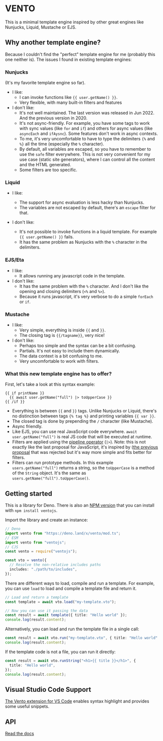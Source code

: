 # VENTO

This is a minimal template engine inspired by other great engines like Nunjucks,
Liquid, Mustache or EJS.

## Why another template engine?

Because I couldn't find the "perfect" template engine for me (probably this one
neither is). The issues I found in existing template engines:

### Nunjucks

(It's my favorite template engine so far).

- I like:
  - I can invoke functions like `{{ user.getName() }}`.
  - Very flexible, with many built-in filters and features
- I don't like:
  - It's not well maintained. The last version was released in Jun 2022. And the
    previous version in 2020.
  - It's not async-friendly. For example, you have some tags to work with sync
    values (like `for` and `if`) and others for async values (like `asyncEach`
    and `ifAysnc`). Some features don't work in async contexts.
  - To me, it's very uncomfortable to have to type the delimiters `{%` and `%}`
    all the time (especially the `%` character).
  - By default, all variables are escaped, so you have to remember to use the
    `safe` filter everywhere. This is not very convenient for my use case
    (static site generators), where I can control all the content and the HTML
    generated.
  - Some filters are too specific.

### Liquid

- I like:
  - The support for async evaluation is less hacky than Nunjucks.
  - The variables are not escaped by default, there's an `escape` filter for
    that.

- I don't like:
  - It's not possible to invoke functions in a liquid template. For example
    `{{ user.getName() }}` fails.
  - It has the same problem as Nunjucks with the `%` character in the
    delimiters.

### EJS/Eta

- I like:
  - It allows running any javascript code in the template.
- I don't like:
  - It has the same problem with the `%` character. And I don't like the opening
    and closing delimiters (`<%` and `%>`).
  - Because it runs javascript, it's very verbose to do a simple `forEach` or
    `if`.

### Mustache

- I like:
  - Very simple, everything is inside `{{` and `}}`.
  - The closing tag is `{{/tagname}}`, very nice!
- I don't like:
  - Perhaps too simple and the syntax can be a bit confusing.
  - Partials. It's not easy to include them dynamically.
  - The data context is a bit confusing to me.
  - Very uncomfortable to work with filters.

### What this new template engine has to offer?

First, let's take a look at this syntax example:

```
{{ if printName }}
  {{ await user.getName("full") |> toUpperCase }}
{{ /if }}
```

- Everything is between `{{` and `}}` tags. Unlike Nunjucks or Liquid, there's
  no distinction between tags `{% tag %}` and printing variables `{{ var }}`.
- The closed tag is done by prepending the `/` character (like Mustache).
- Async friendly.
- Like EJS, you can use real JavaScript code everywhere.
  `await user.getName("full")` is real JS code that will be executed at runtime.
- Filters are applied using the
  [pipeline operator](https://github.com/tc39/proposal-pipeline-operator)
  (`|>`). Note: this is not exactly like the last proposal for JavaScript, it's
  inspired by
  ([the previous proposal](https://github.com/valtech-nyc/proposal-fsharp-pipelines)
  that was rejected but it's way more simple and fits better for filters.
- Filters can run prototype methods. In this example `users.getName("full")`
  returns a string, so the `toUpperCase` is a method of the `String` object.
  It's the same as `users.getName("full").toUpperCase()`.

## Getting started

This is a library for Deno. There is also an [NPM version](https://www.npmjs.com/package/ventojs) that you can install with `npm install ventojs`.

Import the library and create an instance:

```ts
// Deno
import vento from "https://deno.land/x/vento/mod.ts";
// ESM
import vento from "ventojs";
// CJS
const vento = require("ventojs");

const vto = vento({
  // Resolve the non-relative includes paths
  includes: "./path/to/includes",
});
```

There are different ways to load, compile and run a template. For example, you
can use `load` to load and compile a template file and return it.

```ts
// Load and return a template
const template = await vto.load("my-template.vto");

// Now you can use it passing the data
const result = await template({ title: "Hello world" });
console.log(result.content);
```

Alternatively, you can load and run the template file in a single call:

```ts
const result = await vto.run("my-template.vto", { title: "Hello world" });
console.log(result.content);
```

If the template code is not a file, you can run it directly:

```ts
const result = await vto.runString("<h1>{{ title }}</h1>", {
  title: "Hello world",
});
console.log(result.content);
```

## Visual Studio Code Support

[The Vento extension for VS Code](https://marketplace.visualstudio.com/items?itemName=oscarotero.vento-syntax)
enables syntax highlight and provides some useful snippets.

## API

[Read the docs](https://oscarotero.github.io/vento/)
